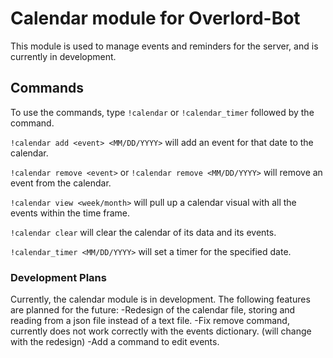 # Calendar module for Overlord-Bot

This module is used to manage events and reminders for the server, and is currently in development.

## Commands

To use the commands, type `!calendar` or `!calendar_timer` followed by the command. 

`!calendar add <event> <MM/DD/YYYY>` will add an event for that date to the calendar.

`!calendar remove <event>` or `!calendar remove <MM/DD/YYYY>` will remove an event from the calendar.

`!calendar view <week/month>` will pull up a calendar visual with all the events within the time frame.

`!calendar clear` will clear the calendar of its data and its events.

`!calendar_timer <MM/DD/YYYY>` will set a timer for the specified date.

### Development Plans
Currently, the calendar module is in development. The following features are planned for the future:
-Redesign of the calendar file, storing and reading from a json file instead of a text file.
-Fix remove command, currently does not work correctly with the events dictionary. (will change with the redesign)
-Add a command to edit events.
